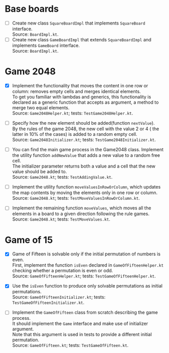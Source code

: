 # Base boards
 
- [ ] Create new class `SquareBoardImpl` that implements `SquareBoard` interface.  
  Source: `BoardImpl.kt`.
- [ ] Create new class `GameBoardImpl` that extends `SquareBoardImpl` and implements `GameBoard` interface.  
  Source: `BoardImpl.kt`.

# Game 2048

- [x] Implement the functionality that moves the content in one row or column: removes empty cells and merges identical
  elements.   
  To get you familiar with lambdas and generics, this functionality is declared as a generic function that accepts as
  argument, a method to merge two equal elements.  
  Source: `Game2048Helper.kt`; tests: `TestGame2048Helper.kt`.

- [ ] Specify how the new element should be added(function `nextValue`).  
  By the rules of the game 2048, the new cell with the value 2 or 4 ( the latter in 10% of the cases) is added to a random empty cell.  
  Source: `Game2048Initializer.kt`; tests: `TestGame2048Initializer.kt`.

- [ ] You can find the main game process in the Game2048 class. Implement the utility function `addNewValue` that adds a
  new value to a random free cell.   
  The initializer parameter returns both a value and a cell that the new value should be added to.  
  Source: `Game2048.kt`; tests: `TestAddingValue.kt`.

- [ ] Implement the utility function `moveValuesInRowOrColumn`, which updates the map contents by moving the elements only
  in one row or column.  
  Source: `Game2048.kt`; tests: `TestMoveValuesInRowOrColumn.kt`.

- [ ] Implement the remaining function `moveValues`, which moves all the elements in a board to a given direction
  following the rule games.  
  Source: `Game2048.kt`; tests: `TestMoveValues.kt`.

# Game of 15

- [x] Game of Fifteen is solvable only if the initial permutation of numbers is even.  
  First, implement the function `isEven` declared in `GameOfFifteenHelper.kt` checking whether a permutation is even or
  odd.   
  Source: `GameOfFifteenHelper.kt`; tests: `TestGameOfFifteenHelper.kt`.

- [x] Use the `isEven` function to produce only solvable permutations as initial permutations.   
  Source: `GameOfFifteenInitializer.kt`; tests: `TestGameOfFifteenInitializer.kt`.

- [ ] Implement the `GameOfFifteen` class from scratch describing the game process.   
  It should implement the `Game` interface and make use of initializer argument.   
  Note that this argument is used in tests to provide a different initial permutation.   
  Source: `GameOfFifteen.kt`; tests: `TestGameOfFifteen.kt`. 
